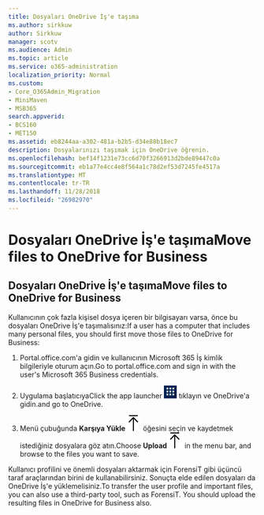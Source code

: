 ```yaml
---
title: Dosyaları OneDrive İş'e taşıma
ms.author: sirkkuw
author: Sirkkuw
manager: scotv
ms.audience: Admin
ms.topic: article
ms.service: o365-administration
localization_priority: Normal
ms.custom:
- Core_O365Admin_Migration
- MiniMaven
- MSB365
search.appverid:
- BCS160
- MET150
ms.assetid: eb8244aa-a302-481a-b2b5-d34e88b18ec7
description: Dosyalarınızı taşımak için OneDrive öğrenin.
ms.openlocfilehash: bef14f1231e73cc6d70f3266913d2bde89447c0a
ms.sourcegitcommit: eb1a77e4cc4e8f564a1c78d2ef53d7245fe4517a
ms.translationtype: MT
ms.contentlocale: tr-TR
ms.lasthandoff: 11/28/2018
ms.locfileid: "26982970"
---
```

# <a name="move-files-to-onedrive-for-business"></a><span data-ttu-id="3283c-103">Dosyaları OneDrive İş'e taşıma</span><span class="sxs-lookup"><span data-stu-id="3283c-103">Move files to OneDrive for Business</span></span>

## <a name="move-files-to-onedrive-for-business"></a><span data-ttu-id="3283c-104">Dosyaları OneDrive İş'e taşıma</span><span class="sxs-lookup"><span data-stu-id="3283c-104">Move files to OneDrive for Business</span></span>

<span data-ttu-id="3283c-105">Kullanıcının çok fazla kişisel dosya içeren bir bilgisayarı varsa, önce bu dosyaları OneDrive İş'e taşımalısınız:</span><span class="sxs-lookup"><span data-stu-id="3283c-105">If a user has a computer that includes many personal files, you should first move those files to OneDrive for Business:</span></span>
  
1. <span data-ttu-id="3283c-106">Portal.office.com'a gidin ve kullanıcının Microsoft 365 İş kimlik bilgileriyle oturum açın.</span><span class="sxs-lookup"><span data-stu-id="3283c-106">Go to portal.office.com and sign in with the user's Microsoft 365 Business credentials.</span></span>
    
2. <span data-ttu-id="3283c-107">Uygulama başlatıcıya</span><span class="sxs-lookup"><span data-stu-id="3283c-107">Click the app launcher</span></span> ![The app launcher icon in Office 365](media/7502f4ec-3c9a-435d-a7b4-b9cda85189a7.png) <span data-ttu-id="3283c-109">tıklayın ve OneDrive'a gidin.</span><span class="sxs-lookup"><span data-stu-id="3283c-109">and go to OneDrive.</span></span> 
    
3. <span data-ttu-id="3283c-110">Menü çubuğunda **Karşıya Yükle**![Upload](media/d9b963b8-10af-42e2-953d-360301b83d3c.png) öğesini seçin ve kaydetmek istediğiniz dosyalara göz atın.</span><span class="sxs-lookup"><span data-stu-id="3283c-110">Choose **Upload**![Upload](media/d9b963b8-10af-42e2-953d-360301b83d3c.png) in the menu bar, and browse to the files you want to save.</span></span> 
    
<span data-ttu-id="3283c-p101">Kullanıcı profilini ve önemli dosyaları aktarmak için ForensiT gibi üçüncü taraf araçlarından birini de kullanabilirsiniz. Sonuçta elde edilen dosyaları da OneDrive İş'e yüklemelisiniz.</span><span class="sxs-lookup"><span data-stu-id="3283c-p101">To transfer the user profile and important files, you can also use a third-party tool, such as ForensiT. You should upload the resulting files in OneDrive for Business also.</span></span>
  
